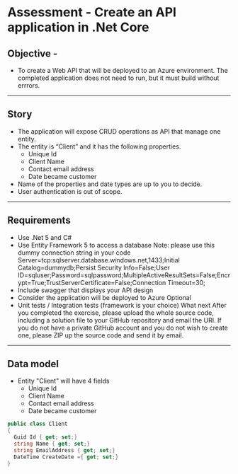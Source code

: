 # Assessment - Create an API application in .Net Core

## Objective - 
- To create a Web API that will be deployed to an Azure environment. The completed application does not need to run, but it must build without errrors.

---

## Story
- The application will expose CRUD operations as API that manage one entity.
- The entity is “Client” and it has the following properties.
  - Unique Id
  - Client Name
  - Contact email address
  - Date became customer
- Name of the properties and date types are up to you to decide.
- User authentication is out of scope.

---

## Requirements
- Use .Net 5 and C#
- Use Entity Framework 5 to access a database Note: please use this dummy connection string in your code Server=tcp:sqlserver.database.windows.net,1433;Initial Catalog=dummydb;Persist Security Info=False;User ID=sqluser;Password=sqlpassword;MultipleActiveResultSets=False;Encrypt=True;TrustServerCertificate=False;Connection Timeout=30;
- Include swagger that displays your API design
- Consider the application will be deployed to Azure
Optional
- Unit tests / Integration tests (framework is your choice)
What next
After you completed the exercise, please upload the whole source code, including a solution file to your GitHub repository and email the URI. If you do not have a private GitHub account and you do not wish to create one, please ZIP up the source code and send it by email.

---

## Data model
- Entity "Client" will have 4 fields
  - Unique Id
  - Client Name
  - Contact email address
  - Date became customer
 
```csharp
public class Client
{
  Guid Id { get; set;}
  string Name { get; set;}
  string EmailAddress { get; set;}
  DateTime CreateDate ={ get; set;}
}
```
